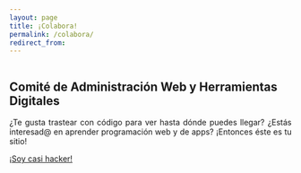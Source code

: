 ```yaml
---
layout: page
title: ¡Colabora!
permalink: /colabora/
redirect_from:
---
```


<div class="no-pad-top">
  <div class="container">
    <div class="section">
      <!--   Icon Section   -->
      <div class="row">
          <div class="column">
            <div class="icon-block">
            <h2 class="center">Comité de Administración Web y Herramientas Digitales</h2>
            <p class="light" align="justify">¿Te gusta trastear con código para ver hasta dónde puedes llegar? ¿Estás interesad@ en aprender programación web y de apps? ¡Entonces éste es tu sitio!</p>
            </div>
          </div>
            <a href="{{ site.url }}/about/" id="about-button" class="btn-large waves-effect waves-light">¡Soy casi hacker!</a>
      </div>
    </div>
  </div>
</div>
       
